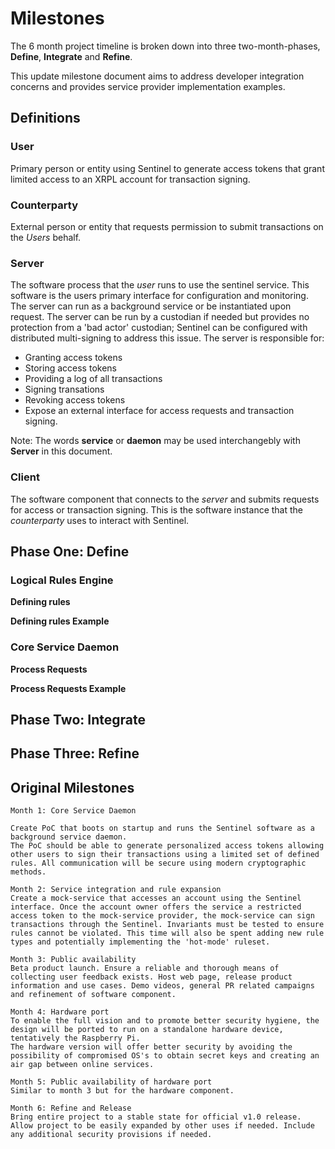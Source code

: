 

# **Milestones**

The 6 month project timeline is broken down into three two-month-phases, **Define**, **Integrate** and **Refine**.



This update milestone document aims to address developer integration concerns and provides service provider implementation examples.

## **Definitions**

### **User**
Primary person or entity using Sentinel to generate access tokens that grant limited access to an XRPL account for transaction signing.

### **Counterparty**
External person or entity that requests permission to submit transactions on the *Users* behalf.

### **Server**
The software process that the *user* runs to use the sentinel service. This software is the users primary interface for configuration and monitoring. The server can run as a background service or be instantiated upon request. The server can be run by a custodian if needed but provides no protection from a 'bad actor' custodian; Sentinel can be configured with distributed multi-signing to address this issue.
The server is responsible for:
* Granting access tokens
* Storing access tokens
* Providing a log of all transactions
* Signing transations
*	Revoking access tokens
*	Expose an external interface for access requests and transaction signing.

Note: The words **service** or **daemon** may be used interchangebly with **Server** in this document.

###	**Client**
The software component that connects to the *server* and submits requests for access or transaction signing. This is the software instance that the *counterparty* uses to interact with Sentinel.


##	**Phase One: Define**
### **Logical Rules Engine**

**Defining rules**

**Defining rules Example**

### **Core Service Daemon**

**Process Requests**

**Process Requests Example**

## 	**Phase Two: Integrate**



##	**Phase Three: Refine**





## **Original Milestones**

```
Month 1: Core Service Daemon

Create PoC that boots on startup and runs the Sentinel software as a background service daemon.
The PoC should be able to generate personalized access tokens allowing other users to sign their transactions using a limited set of defined rules. All communication will be secure using modern cryptographic methods.

Month 2: Service integration and rule expansion
Create a mock-service that accesses an account using the Sentinel interface. Once the account owner offers the service a restricted access token to the mock-service provider, the mock-service can sign transactions through the Sentinel. Invariants must be tested to ensure rules cannot be violated. This time will also be spent adding new rule types and potentially implementing the 'hot-mode' ruleset.

Month 3: Public availability
Beta product launch. Ensure a reliable and thorough means of collecting user feedback exists. Host web page, release product information and use cases. Demo videos, general PR related campaigns and refinement of software component.

Month 4: Hardware port
To enable the full vision and to promote better security hygiene, the design will be ported to run on a standalone hardware device, tentatively the Raspberry Pi.
The hardware version will offer better security by avoiding the possibility of compromised OS's to obtain secret keys and creating an air gap between online services.

Month 5: Public availability of hardware port
Similar to month 3 but for the hardware component.

Month 6: Refine and Release
Bring entire project to a stable state for official v1.0 release. Allow project to be easily expanded by other uses if needed. Include any additional security provisions if needed.
```
